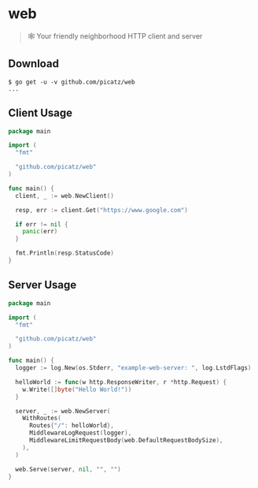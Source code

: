 # web
> 🕸 Your friendly neighborhood HTTP client and server

## Download

```console
$ go get -u -v github.com/picatz/web
...
```

## Client Usage

```go
package main

import (
  "fmt"

  "github.com/picatz/web"
)

func main() {
  client, _ := web.NewClient()

  resp, err := client.Get("https://www.google.com")

  if err != nil {
    panic(err)
  }

  fmt.Println(resp.StatusCode)
}
```

## Server Usage

```go
package main

import (
  "fmt"

  "github.com/picatz/web"
)

func main() {
  logger := log.New(os.Stderr, "example-web-server: ", log.LstdFlags)

  helloWorld := func(w http.ResponseWriter, r *http.Request) {
    w.Write([]byte("Hello World!"))
  }

  server, _ := web.NewServer(
    WithRoutes(
      Routes{"/": helloWorld},
      MiddlewareLogRequest(logger),
      MiddlewareLimitRequestBody(web.DefaultRequestBodySize),
    ),
  )

  web.Serve(server, nil, "", "")
}
```

